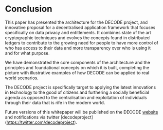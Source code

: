 # Conclusion

This paper has presented the architecture for the DECODE project, and innovative proposal for a decentralised application framework that focuses specifically on data privacy and entitlements. It combines state of the art cryptographic techniques and evolves the concepts found in distributed ledgers to contribute to the growing need for people to have more control of who has access to their data and more transparency over who is using it and for what purpose.

We have demonstrated the core components of the architecture and the principles and foundational concepts on which it is built, completing the picture with illustrative examples of how DECODE can be applied to real world scenarios.

The DECODE project is specifically target to applying the latest innovations in technology to the good of citizens and furthering a socially beneficial agenda as opposed to the centralisation and exploitation of individuals through their data that is rife in the modern world.

Future versions of this whitepaper will be published on the DECODE [website](https://decodeproject.eu/) and notifications via twitter [decodeproject] (https://twitter.com/decodeproject).
